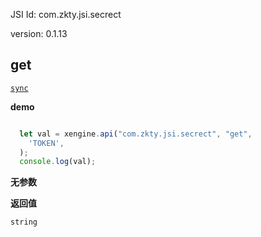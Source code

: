 

JSI Id: com.zkty.jsi.secrect

version: 0.1.13



## get
[`sync`](/docs/modules/模块-规范?id=jsi-调用)

**demo**
``` js

  let val = xengine.api("com.zkty.jsi.secrect", "get",
    'TOKEN',
  );
  console.log(val);

``` 

**无参数**

**返回值**
``` js
string
``` 


    